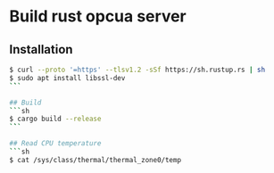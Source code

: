 # Build rust opcua server

## Installation
```sh
$ curl --proto '=https' --tlsv1.2 -sSf https://sh.rustup.rs | sh
$ sudo apt install libssl-dev
`̀``

## Build
```sh
$ cargo build --release
`̀``

## Read CPU temperature
```sh
$ cat /sys/class/thermal/thermal_zone0/temp
``` 

